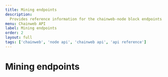 ```yaml
---
title: Mining endpoints
description:
  Provides reference information for the chainweb-node block endpoints.
menu: Chainweb API
label: Mining endpoints
order: 2
layout: full
tags: ['chainweb', 'node api', 'chainweb api', 'api reference']
---
```


# Mining endpoints

